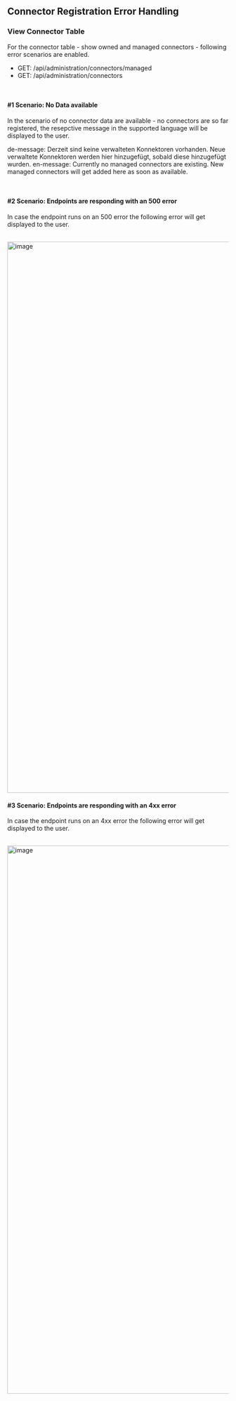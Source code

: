 ## Connector Registration Error Handling

### View Connector Table

For the connector table - show owned and managed connectors - following error scenarios are enabled.

- GET: /api/administration/connectors/managed
- GET: /api/administration/connectors

<br>

#### #1 Scenario: No Data available

In the scenario of no connector data are available - no connectors are so far registered, the resepctive message in the supported language will be displayed to the user.

de-message: Derzeit sind keine verwalteten Konnektoren vorhanden. Neue verwaltete Konnektoren werden hier hinzugefügt, sobald diese hinzugefügt wurden.
en-message: Currently no managed connectors are existing. New managed connectors will get added here as soon as available.

 <br>

#### #2 Scenario: Endpoints are responding with an 500 error

In case the endpoint runs on an 500 error the following error will get displayed to the user.

<br>

<img width="1256" alt="image" src="https://github.com/catenax-ng/tx-portal-assets/assets/94133633/a1e3b734-1062-444c-8e70-4da02ceaa0d4">

<br>

#### #3 Scenario: Endpoints are responding with an 4xx error

In case the endpoint runs on an 4xx error the following error will get displayed to the user.

<br>

<img width="1249" alt="image" src="https://github.com/catenax-ng/tx-portal-assets/assets/94133633/2693f37c-8224-4f1e-9ce4-4ddcfbb0ee7d">

<br>
